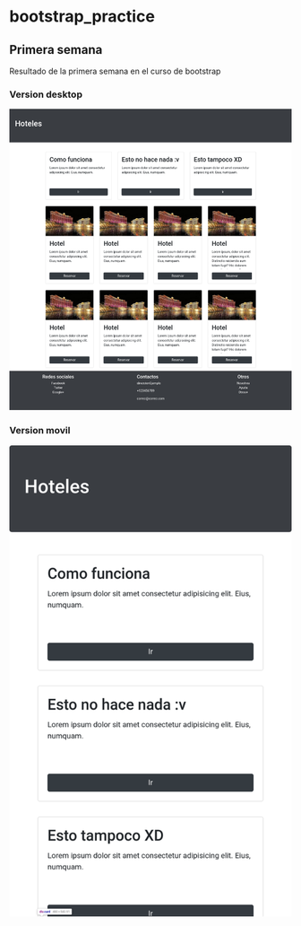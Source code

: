 # bootstrap_practice

## Primera semana

Resultado de la primera semana en el curso de bootstrap

### Version desktop

![imagen_semana_1](/images_project/Captura1.png)

### Version movil

![imagen_semana_1](/images_project/Captura2.png)